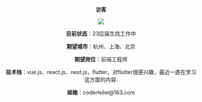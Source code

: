 <center>
<p><strong>访客</strong></p>
  
<p><img src="https://profile-counter.glitch.me/acmenlei/count.svg" /></p>

<p><strong>目前状态</strong>：23应届生找工作中</p>

<p><strong>期望城市</strong>：杭州、上海、北京</p>

<p><strong>期望岗位</strong>：前端工程师</p>

<p><strong>技术栈</strong>：vue.js、react.js、nest.js，flutter，对flutter很感兴趣，最近一直在学习这方面的内容.</p>

<p><strong>邮箱</strong>：coderleilei@163.com</p>

</center>
